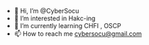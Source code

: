 - 👋 Hi, I’m @CyberSocu
- 👀 I’m interested in Hakc-ing
- 🌱 I’m currently learning CHFI , OSCP 
- 📫 How to reach me cybersocu@gmail.com

<!---
CyberSocu/CyberSocu is a ✨ special ✨ repository because its `README.md` (this file) appears on your GitHub profile.
You can click the Preview link to take a look at your changes.
--->
